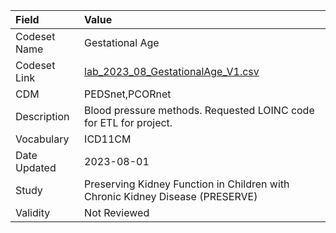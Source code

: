|Field        |Value                                                                         |
|:------------|:-----------------------------------------------------------------------------|
|Codeset Name |Gestational Age                                                               |
|Codeset Link |[lab_2023_08_GestationalAge_V1.csv](https://github.com/PEDSnet/Variable-Dictionary/blob/main/phys_meas/lab_2023_08_GestationalAge_V1.csv.csv)|
|CDM          |PEDSnet,PCORnet                                                               |
|Description  |Blood pressure methods. Requested LOINC code for ETL for project.             |
|Vocabulary   |ICD11CM                                                                       |
|Date Updated |2023-08-01                                                                    |
|Study        |Preserving Kidney Function in Children with Chronic Kidney Disease (PRESERVE) |
|Validity     |Not Reviewed                                                                  |
